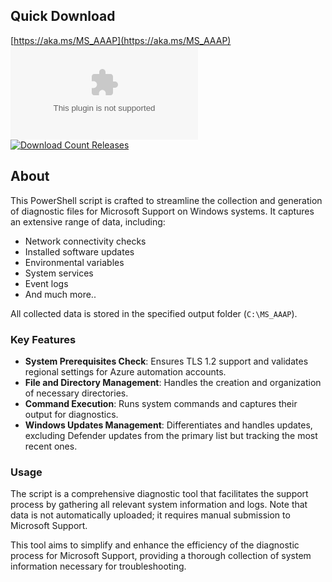 ## Quick Download
[https://aka.ms/MS_AAAP](https://aka.ms/MS_AAAP) \
[![Download Count Latest](https://img.shields.io/github/downloads/microsoft/MS_AAAP/latest/Generate-Microsoft-Support-Logs.zip?style=for-the-badge&color=brightgreen)](https://aka.ms/MS_AAAP) \
[![Download Count Releases](https://img.shields.io/github/downloads/microsoft/MS_AAAP/total.svg?style=for-the-badge&color=brightgreen)](https://github.com/microsoft/MS_AAAP/releases)

## About
This PowerShell script is crafted to streamline the collection and generation of diagnostic files for Microsoft Support on Windows systems. It captures an extensive range of data, including:

- Network connectivity checks
- Installed software updates
- Environmental variables
- System services
- Event logs
- And much more..

All collected data is stored in the specified output folder (`C:\MS_AAAP`).

### Key Features
- **System Prerequisites Check**: Ensures TLS 1.2 support and validates regional settings for Azure automation accounts.
- **File and Directory Management**: Handles the creation and organization of necessary directories.
- **Command Execution**: Runs system commands and captures their output for diagnostics.
- **Windows Updates Management**: Differentiates and handles updates, excluding Defender updates from the primary list but tracking the most recent ones.

### Usage
The script is a comprehensive diagnostic tool that facilitates the support process by gathering all relevant system information and logs. Note that data is not automatically uploaded; it requires manual submission to Microsoft Support.

This tool aims to simplify and enhance the efficiency of the diagnostic process for Microsoft Support, providing a thorough collection of system information necessary for troubleshooting.
